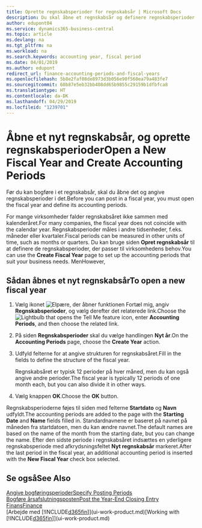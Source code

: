```yaml
---
title: Oprette regnskabsperioder for regnskabsår | Microsoft Docs
description: Du skal åbne et regnskabsår og definere regnskabsperioder, før du kan bogføre et regnskabsår.
author: edupont04
ms.service: dynamics365-business-central
ms.topic: article
ms.devlang: na
ms.tgt_pltfrm: na
ms.workload: na
ms.search.keywords: accounting year, fiscal period
ms.date: 04/01/2019
ms.author: edupont
redirect_url: finance-accounting-periods-and-fiscal-years
ms.openlocfilehash: 5b8e2faf08de8973d3b056e90f560ea79a483fe7
ms.sourcegitcommit: 60b87e5eb32bb408dd65b9855c29159b1dfbfca8
ms.translationtype: HT
ms.contentlocale: da-DK
ms.lasthandoff: 04/29/2019
ms.locfileid: "1239701"
---
```

# <a name="open-a-new-fiscal-year-and-create-accounting-periods"></a><span data-ttu-id="5183e-103">Åbne et nyt regnskabsår, og oprette regnskabsperioder</span><span class="sxs-lookup"><span data-stu-id="5183e-103">Open a New Fiscal Year and Create Accounting Periods</span></span>
<span data-ttu-id="5183e-104">Før du kan bogføre i et regnskabsår, skal du åbne det og angive regnskabsperioder i det.</span><span class="sxs-lookup"><span data-stu-id="5183e-104">Before you can post in a fiscal year, you must open the fiscal year and define its accounting periods.</span></span>  

<span data-ttu-id="5183e-105">For mange virksomheder falder regnskabsåret ikke sammen med kalenderåret.</span><span class="sxs-lookup"><span data-stu-id="5183e-105">For many companies, the fiscal year does not coincide with the calendar year.</span></span> <span data-ttu-id="5183e-106">Regnskabsperioder måles i andre tidsenheder, f.eks. måneder eller kvartaler.</span><span class="sxs-lookup"><span data-stu-id="5183e-106">Fiscal periods can be measured in other units of time, such as months or quarters.</span></span> <span data-ttu-id="5183e-107">Du kan bruge siden **Opret regnskabsår** til at definere de regnskabsperioder, der passer til virksomhedens behov.</span><span class="sxs-lookup"><span data-stu-id="5183e-107">You can use the **Create Fiscal Year** page to set up the accounting periods that suit your business needs.</span></span> <span data-ttu-id="5183e-108">Men</span><span class="sxs-lookup"><span data-stu-id="5183e-108">However,</span></span>   

## <a name="to-open-a-new-fiscal-year"></a><span data-ttu-id="5183e-109">Sådan åbnes et nyt regnskabsår</span><span class="sxs-lookup"><span data-stu-id="5183e-109">To open a new fiscal year</span></span>
1. <span data-ttu-id="5183e-110">Vælg ikonet ![Elpære, der åbner funktionen Fortæl mig](media/ui-search/search_small.png "Fortæl mig, hvad du vil foretage dig"), angiv **Regnskabsperioder**, og vælg derefter det relaterede link.</span><span class="sxs-lookup"><span data-stu-id="5183e-110">Choose the ![Lightbulb that opens the Tell Me feature](media/ui-search/search_small.png "Tell me what you want to do") icon, enter **Accounting Periods**, and then choose the related link.</span></span>
2. <span data-ttu-id="5183e-111">På siden **Regnskabsperioder** skal du vælge handlingen **Nyt år**.</span><span class="sxs-lookup"><span data-stu-id="5183e-111">On the **Accounting Periods** page, choose the **Create Year** action.</span></span>
3. <span data-ttu-id="5183e-112">Udfyld felterne for at angive strukturen for regnskabsåret.</span><span class="sxs-lookup"><span data-stu-id="5183e-112">Fill in the fields to define the structure of the fiscal year.</span></span>

    <span data-ttu-id="5183e-113">Regnskabsåret er typisk 12 perioder på hver måned, men du kan også angive andre perioder.</span><span class="sxs-lookup"><span data-stu-id="5183e-113">The fiscal year is typically 12 periods of one month each, but you can also divide it in other ways.</span></span>
4. <span data-ttu-id="5183e-114">Vælg knappen **OK**.</span><span class="sxs-lookup"><span data-stu-id="5183e-114">Choose the **OK** button.</span></span>

<span data-ttu-id="5183e-115">Regnskabsperioderne føjes til siden med felterne **Startdato** og **Navn** udfyldt.</span><span class="sxs-lookup"><span data-stu-id="5183e-115">The accounting periods are added to the page with the **Starting Date** and **Name** fields filled in.</span></span> <span data-ttu-id="5183e-116">Standardnavnene er baseret på navnet på måneden fra startdatoen, men du kan ændre navnet.</span><span class="sxs-lookup"><span data-stu-id="5183e-116">The default names are based on the name of the month from the starting date, but you can change the name.</span></span> <span data-ttu-id="5183e-117">Efter den sidste periode i regnskabsåret indsættes en yderligere regnskabsperiode med afkrydsningsfeltet **Nyt regnskabsår** markeret.</span><span class="sxs-lookup"><span data-stu-id="5183e-117">After the last period in the fiscal year, an additional accounting period is inserted with the **New Fiscal Year** check box selected.</span></span>  


## <a name="see-also"></a><span data-ttu-id="5183e-118">Se også</span><span class="sxs-lookup"><span data-stu-id="5183e-118">See Also</span></span>
[<span data-ttu-id="5183e-119">Angive bogføringsperioder</span><span class="sxs-lookup"><span data-stu-id="5183e-119">Specify Posting Periods</span></span>](finance-how-specify-posting-periods.md)  
[<span data-ttu-id="5183e-120">Bogføre årsafslutningsposten</span><span class="sxs-lookup"><span data-stu-id="5183e-120">Post the Year-End Closing Entry</span></span>](year-how-post-year-end-close-entry.md)  
[<span data-ttu-id="5183e-121">Finans</span><span class="sxs-lookup"><span data-stu-id="5183e-121">Finance</span></span>](finance.md)  
<span data-ttu-id="5183e-122">[Arbejde med [!INCLUDE[d365fin](includes/d365fin_md.md)]](ui-work-product.md)</span><span class="sxs-lookup"><span data-stu-id="5183e-122">[Working with [!INCLUDE[d365fin](includes/d365fin_md.md)]](ui-work-product.md)</span></span>
